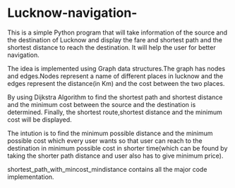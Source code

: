 # Lucknow-navigation-
This is a simple Python program that will take information of the source and the destination of Lucknow and display the fare and shortest path and the shortest distance to reach the destination. It will help the user for better navigation.


The idea is implemented using Graph data structures.The graph has nodes and edges.Nodes represent a name of different places in lucknow and the edges represent the distance(in Km) and the cost between the two places.


By using Dijkstra Algorithm to find the shortest path and shortest distance and the minimum cost between the source and the destination is determined.
Finally, the shortest route,shortest distance and the minimum cost will be displayed.



The intution is to find the minimum possible distance and the minimum possible cost which every user wants so that user can reach to the destination in minimum possible cost in shorter time(which can be found by taking the shorter path distance and user also has to give minimum price).


shortest_path_with_mincost_mindistance contains all the major code implementation.
